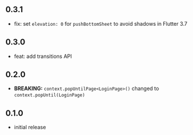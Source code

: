 ## 0.3.1

- fix: set `elevation: 0` for `pushBottomSheet` to avoid shadows in Flutter 3.7

## 0.3.0

- feat: add transitions API

## 0.2.0

- **BREAKING:** `context.popUntilPage<LoginPage>()` changed to `context.popUntil(LoginPage)`

## 0.1.0

- initial release
